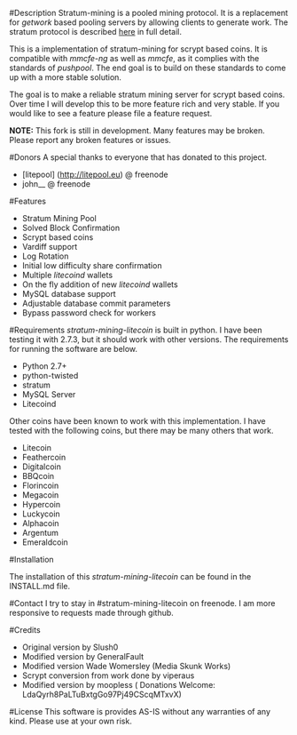 #Description
Stratum-mining is a pooled mining protocol. It is a replacement for *getwork* based pooling servers by allowing clients to generate work. The stratum protocol is described [here](http://mining.bitcoin.cz/stratum-mining) in full detail.

This is a implementation of stratum-mining for scrypt based coins. It is compatible with *mmcfe-ng* as well as *mmcfe*, as it complies with the standards of *pushpool*. The end goal is to build on these standards to come up with a more stable solution.

The goal is to make a reliable stratum mining server for scrypt based coins. Over time I will develop this to be more feature rich and very stable. If you would like to see a feature please file a feature request. 

**NOTE:** This fork is still in development. Many features may be broken. Please report any broken features or issues.

#Donors
A special thanks to everyone that has donated to this project. 

* [litepool] (http://litepool.eu) @ freenode
* john__ @ freenode


#Features

* Stratum Mining Pool 
* Solved Block Confirmation
* Scrypt based coins
* Vardiff support
* Log Rotation
* Initial low difficulty share confirmation
* Multiple *litecoind* wallets
* On the fly addition of new *litecoind* wallets
* MySQL database support
* Adjustable database commit parameters
* Bypass password check for workers


#Requirements
*stratum-mining-litecoin* is built in python. I have been testing it with 2.7.3, but it should work with other versions. The requirements for running the software are below.

* Python 2.7+
* python-twisted
* stratum
* MySQL Server 
* Litecoind

Other coins have been known to work with this implementation. I have tested with the following coins, but there may be many others that work. 

* Litecoin
* Feathercoin
* Digitalcoin
* BBQcoin
* Florincoin
* Megacoin
* Hypercoin
* Luckycoin
* Alphacoin
* Argentum
* Emeraldcoin

#Installation

The installation of this *stratum-mining-litecoin* can be found in the INSTALL.md file. 

#Contact
I try to stay in #stratum-mining-litecoin on freenode. I am more responsive to requests made through github. 

#Credits

* Original version by Slush0
* Modified version by GeneralFault
* Modified version Wade Womersley (Media Skunk Works)
* Scrypt conversion from work done by viperaus
* Modified version by moopless ( Donations Welcome: LdaQyrh8PaLTuBxtgGo97Pj49CScqMTxvX)


#License
This software is provides AS-IS without any warranties of any kind. Please use at your own risk. 
